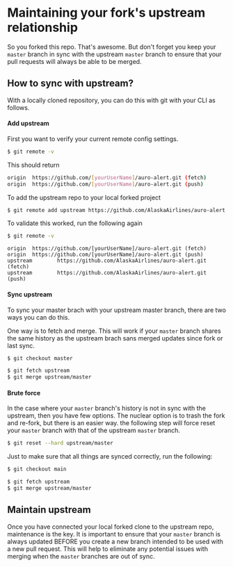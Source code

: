 # Maintaining your fork's upstream relationship

So you forked this repo. That's awesome. But don't forget you keep your `master`  branch in sync with the upstream `master` branch to ensure that your pull requests will always be able to be merged.

## How to sync with upstream?

With a locally cloned repository, you can do this with git with your CLI as follows.

#### Add upstream

First you want to verify your current remote config settings.

```bash
$ git remote -v
```

This should return

```bash
origin  https://github.com/[yourUserName]/auro-alert.git (fetch)
origin  https://github.com/[yourUserName]/auro-alert.git (push)
```

To add the upstream repo to your local forked project

```bash
$ git remote add upstream https://github.com/AlaskaAirlines/auro-alert.git
```

To validate this worked, run the following again

```bash
$ git remote -v
```

```
origin  https://github.com/[yourUserName]/auro-alert.git (fetch)
origin  https://github.com/[yourUserName]/auro-alert.git (push)
upstream        https://github.com/AlaskaAirlines/auro-alert.git (fetch)
upstream        https://github.com/AlaskaAirlines/auro-alert.git (push)
```

#### Sync upstream

To sync your master brach with your upstream master branch, there are two ways you can do this.

One way is to fetch and merge. This will work if your `master` branch shares the same history as the upstream brach sans merged updates since fork or last sync.

```bash
$ git checkout master

$ git fetch upstream
$ git merge upstream/master
```

#### Brute force

In the case where your `master` branch's history is not in sync with the upstream, then you have few options. The nuclear option is to trash the fork and re-fork, but there is an easier way. the following step will force reset your `master` branch with that of the upstream `master` branch.

```bash
$ git reset --hard upstream/master
```

Just to make sure that all things are synced correctly, run the following:

```bash
$ git checkout main

$ git fetch upstream
$ git merge upstream/master
```

## Maintain upstream

Once you have connected your local forked clone to the upstream repo, maintenance is the key. It is important to ensure that your `master` branch is always updated BEFORE you create a new branch intended to be used with a new pull request. This will help to eliminate any potential issues with merging when the `master` branches are out of sync.
